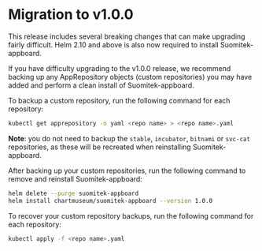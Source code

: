 # Migration to v1.0.0

This release includes several breaking changes that can make upgrading fairly
difficult. Helm 2.10 and above is also now required to install Suomitek-appboard.

If you have difficulty upgrading to the v1.0.0 release, we recommend backing up
any AppRepository objects (custom repositories) you may have added and perform a
clean install of Suomitek-appboard.

To backup a custom repository, run the following command for each repository:

```bash
kubectl get apprepository -o yaml <repo name> > <repo name>.yaml
```

**Note**: you do not need to backup the `stable`, `incubator`, `bitnami` or
`svc-cat` repositories, as these will be recreated when reinstalling Suomitek-appboard.

After backing up your custom repositories, run the following command to remove
and reinstall Suomitek-appboard:

```bash
helm delete --purge suomitek-appboard
helm install chartmuseum/suomitek-appboard --version 1.0.0
```

To recover your custom repository backups, run the following command for each
repository:

```bash
kubectl apply -f <repo name>.yaml
```
